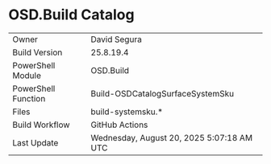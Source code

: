 ﻿# OSD.Build Catalog

| | |
|-|-|
| Owner | David Segura |
| Build Version | 25.8.19.4 |
| PowerShell Module | OSD.Build |
| PowerShell Function | Build-OSDCatalogSurfaceSystemSku |
| Files | build-systemsku.* |
| Build Workflow | GitHub Actions |
| Last Update | Wednesday, August 20, 2025 5:07:18 AM UTC |
